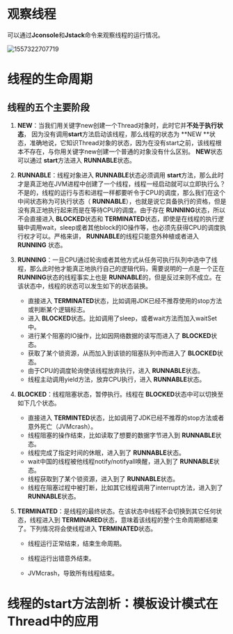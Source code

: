 # 观察线程

可以通过**Jconsole**和**Jstack**命令来观察线程的运行情况。

![1557322707719](C:\Users\Administrator\AppData\Roaming\Typora\typora-user-images\1557322707719.png)

# 线程的生命周期

## 线程的五个主要阶段

1. **NEW**：当我们用关键字new创建一个Thread对象时，此时它并**不处于执行状态**， 因为没有调用**start**方法启动该线程，那么线程的状态为 **NEW **状态，准确地说，它知识Thread对象的状态，因为在没有start之前，该线程根本不存在，与你用关键字new创建一个普通的对象没有什么区别。 **NEW**状态可以通过 **start**方法进入 **RUNNABLE**状态。

2. **RUNNABLE**：线程对象进入 **RUNNABLE**状态必须调用 **start**方法，那么此时才是真正地在JVM进程中创建了一个线程，线程一经启动就可以立即执行么？不是的，线程的运行与否和进程一样都要听令于CPU的调度，那么我们在这个中间状态称为可执行状态（ **RUNNABLE**），也就是说它具备执行的资格，但是没有真正地执行起来而是在等待CPU的调度。由于存在 **RUNNING**状态，所以不会直接进入 **BLOCKED**状态和 **TERMINATED**状态，即使是在线程的执行逻辑中调用wait，sleep或者其他block的IO操作等，也必须先获得CPU的调度执行权才可以。严格来讲， **RUNNABLE**的线程只能意外种植或者进入 **RUNNING** 状态。

3. **RUNNING**：一旦CPU通过轮询或者其他方式从任务可执行队列中选中了线程，那么此时他才能真正地执行自己的逻辑代码，需要说明的一点是一个正在 **RUNNING**状态的线程事实上也是 **RUNNABLE**的，但是反过来则不成立。在该状态中，线程的状态可以发生如下的状态装换。

   - 直接进入 **TERMINATED**状态，比如调用JDK已经不推荐使用的stop方法或判断某个逻辑标志。
   - 进入 **BLOCKED**状态。比如调用了sleep，或者wait方法而加入waitSet中。
   - 进行某个阻塞的IO操作，比如因网络数据的读写而进入了 **BLOCKED**状态。
   - 获取了某个锁资源，从而加入到该锁的阻塞队列中而进入了 **BLOCKED**状态。
   - 由于CPU的调度轮询使该线程放弃执行，进入 **RUNNABLE**状态。
   - 线程主动调用yield方法，放弃CPU执行，进入 **RUNNABLE**状态。

4. **BLOCKED**：线程阻塞状态，暂停执行。线程在 **BLOCKED**状态中可以切换至如下几个状态。

   - 直接进入 **TERMINTED**状态，比如调用了JDK已经不推荐的stop方法或者意外死亡（JVMcrash）。
   - 线程阻塞的操作结束，比如读取了想要的数据字节进入到 **RUNNABLE**状态。
   - 线程完成了指定时间的休眠，进入到了 **RUNNABLE**状态。
   - wait中国的线程被他线程notify/notifyall唤醒，进入到了 **RUNNABLE**状态。
   - 线程获取到了某个锁资源，进入到了 **RUNNABLE**状态。
   - 线程在阻塞过程中被打断，比如其它线程调用了interrupt方法，进入到了 **RUNNABLE**状态。

5. **TERMINATED**：是线程的最终状态。在该状态中线程不会切换到其它任何状态，线程进入到 **TERMINARED**状态，意味着该线程的整个生命周期都结束了。下列情况将会使线程进入 **TERMINATED**状态。

   - 线程运行正常结束，结束生命周期。

   - 线程运行出错意外结束。

   - JVMcrash，导致所有线程结束。
# 线程的start方法剖析：模板设计模式在Thread中的应用


